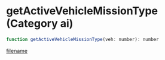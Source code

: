 # getActiveVehicleMissionType (Category ai)

```js
function getActiveVehicleMissionType(veh: number): number
```

[filename](getActiveVehicleMissionType_m.md ':include')